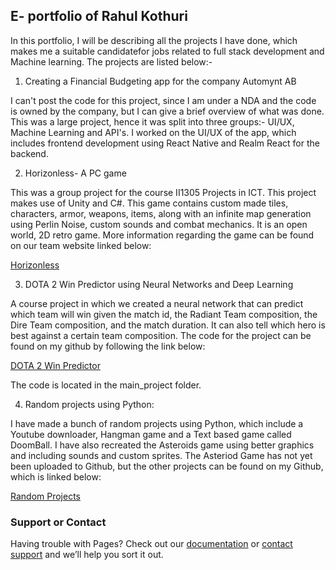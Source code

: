 ## E- portfolio of Rahul Kothuri

In this portfolio, I will be describing all the projects I have done, which makes me a suitable candidatefor jobs related to full stack development and Machine learning. The projects are listed below:-

1. Creating a Financial Budgeting app for the company Automynt AB

I can't post the code for this project, since I am under a NDA and the code is owned by the company, but I can give a brief overview of what was done. This was a large project, hence it was split into three groups:- UI/UX, Machine Learning and API's. I worked on the UI/UX of the app, which includes frontend development using React Native and Realm React for the backend.

2. Horizonless- A PC game

This was a group project for the course II1305 Projects in ICT. This project makes use of Unity and C#. This game contains custom made tiles, characters, armor, weapons, items, along with an infinite map generation using Perlin Noise, custom sounds and combat mechanics. It is an open world, 2D retro game. More information regarding the game can be found on our team website linked below:

[Horizonless](https://sites.google.com/view/horizonless/home?authuser=0)

3. DOTA 2 Win Predictor using Neural Networks and Deep Learning

A course project in which we created a neural network that can predict which team will win given the match id, the Radiant Team composition, the Dire Team composition, and the match duration. It can also tell which hero is best against a certain team composition. The code for the project can be found on my github by following the link below:

[DOTA 2 Win Predictor](https://github.com/Swindell17520/ID1214Labs)

The code is located in the main_project folder.

4. Random  projects using Python:

I have made a bunch of random projects using Python, which include a Youtube downloader, Hangman game and a Text based game called DoomBall. I have also recreated the Asteroids game using better graphics and including sounds and custom sprites. The Asteriod Game has not yet been uploaded to Github, but the other projects can be found on my Github, which is linked below:

[Random Projects](https://github.com/Swindell17520/Random-Projects)

### Support or Contact

Having trouble with Pages? Check out our [documentation](https://docs.github.com/categories/github-pages-basics/) or [contact support](https://support.github.com/contact) and we’ll help you sort it out.

